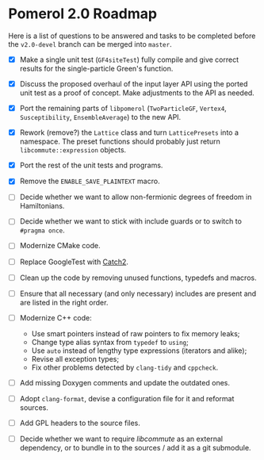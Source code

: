 Pomerol 2.0 Roadmap
===================

Here is a list of questions to be answered and tasks to be completed before the
`v2.0-devel` branch can be merged into `master`.

- [x] Make a single unit test (`GF4siteTest`) fully compile and give
      correct results for the single-particle Green's function.

- [x] Discuss the proposed overhaul of the input layer API using the ported
      unit test as a proof of concept. Make adjustments to the API as needed.

- [x] Port the remaining parts of `libpomerol` (`TwoParticleGF`,
      `Vertex4`, `Susceptibility`, `EnsembleAverage`) to the new API.

- [x] Rework (remove?) the `Lattice` class and turn `LatticePresets` into a
      namespace. The preset functions should probably just return
      `libcommute::expression` objects.

- [x] Port the rest of the unit tests and programs.

- [x] Remove the `ENABLE_SAVE_PLAINTEXT` macro.

- [ ] Decide whether we want to allow non-fermionic degrees of freedom
      in Hamiltonians.

- [ ] Decide whether we want to stick with include guards or to switch to
      `#pragma once`.

- [ ] Modernize CMake code.

- [ ] Replace GoogleTest with [Catch2](https://github.com/catchorg/Catch2).

- [ ] Clean up the code by removing unused functions, typedefs and macros.

- [ ] Ensure that all necessary (and only necessary) includes are present and
      are listed in the right order.

- [ ] Modernize C++ code:

    * Use smart pointers instead of raw pointers to fix memory leaks;
    * Change type alias syntax from `typedef` to `using`;
    * Use `auto` instead of lengthy type expressions (iterators and alike);
    * Revise all exception types;
    * Fix other problems detected by `clang-tidy` and `cppcheck`.

- [ ] Add missing Doxygen comments and update the outdated ones.

- [ ] Adopt `clang-format`, devise a configuration file for it and reformat
      sources.

- [ ] Add GPL headers to the source files.

- [ ] Decide whether we want to require *libcommute* as an external
      dependency, or to bundle in to the sources / add it as a git submodule.
